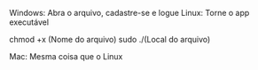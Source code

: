 Windows: Abra o arquivo, cadastre-se e logue
Linux: Torne o app executável

chmod +x (Nome do arquivo)
sudo ./(Local do arquivo)

Mac: Mesma coisa que o Linux
